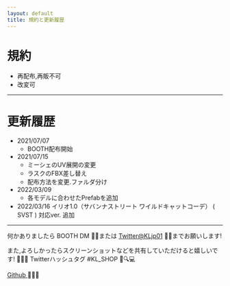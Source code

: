 ```yaml
---
layout: default
title: 規約と更新履歴
---
```


# 規約
- 再配布,再販不可
- 改変可

---

# 更新履歴
- 2021/07/07
  - BOOTH配布開始
- 2021/07/15
  - ミーシェのUV展開の変更
  - ラスクのFBX差し替え
  - 配布方法を変更.ファルダ分け
- 2022/03/09
  - 各モデルに合わせたPrefabを追加
- 2022/03/16
  イリオ1.0（サバンナストリート ワイルドキャットコーデ） ( SVST ) 対応ver. 追加

----

何かありましたら BOOTH DM 📧💭または [Twitter@KLjp01](https://twitter.com/KLjp01) 💬📱までお願いします!

また,よろしかったらスクリーンショットなどを共有していただけると嬉しいです! 📸💖🤗
Twitterハッシュタグ #KL_SHOP 💬🔍💻

[ Github ]( https://github.com/KLJP01/CasualAndCoolJacketManual.github.io) 👀📂🔎
